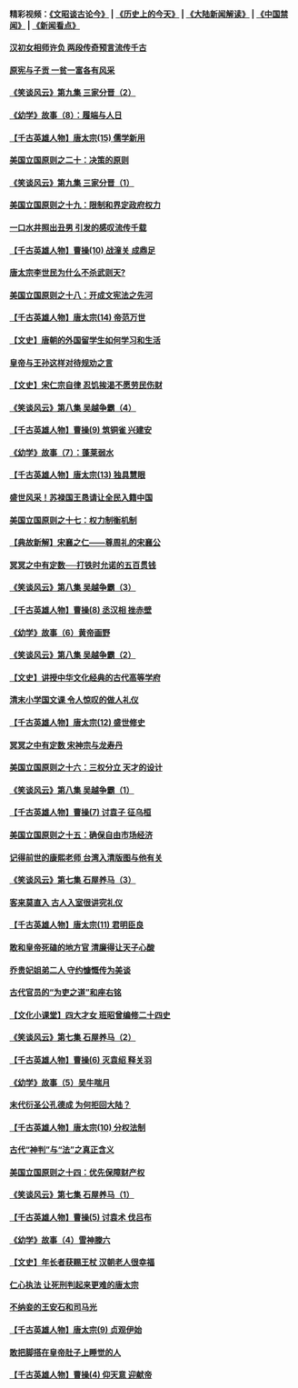 #### 精彩视频：[《文昭谈古论今》](http://45.76.195.252/wenzhao) | [《历史上的今天》](http://45.76.195.252/today-in-history) | [《大陆新闻解读》](http://45.76.195.252/ntdtv-comedy) | [《中国禁闻》](http://45.76.195.252/ntdtv-news) | [《新闻看点》](http://45.76.195.252/news-insight) 

 #### [汉初女相师许负 两段传奇预言流传千古](../pages/nsc975/n11035453.md?t=02131837) 

#### [原宪与子贡 一贫一富各有风采](../pages/nsc975/n11013094.md?t=02131837) 

#### [《笑谈风云》第九集 三家分晋（2）](../pages/nsc975/n11028610.md?t=02131837) 

#### [《幼学》故事（8）：履端与人日](../pages/nsc975/n10990550.md?t=02131837) 

#### [【千古英雄人物】唐太宗(15) 儒学新用](../pages/nsc975/n8046225.md?t=02131837) 

#### [美国立国原则之二十：决策的原则](../pages/nsc975/n11034691.md?t=02131837) 

#### [《笑谈风云》第九集 三家分晋（1）](../pages/nsc975/n11028591.md?t=02131837) 

#### [美国立国原则之十九：限制和界定政府权力](../pages/nsc975/n11023895.md?t=02131837) 

#### [一口水井照出丑男 引发的感叹流传千载](../pages/nsc975/n11004598.md?t=02131837) 

#### [【千古英雄人物】曹操(10) 战潼关 成鼎足](../pages/nsc975/n7779963.md?t=02131837) 

#### [唐太宗李世民为什么不杀武则天?](../pages/nsc975/n11034040.md?t=02131837) 

#### [美国立国原则之十八：开成文宪法之先河](../pages/nsc975/n11008526.md?t=02131837) 

#### [【千古英雄人物】唐太宗(14) 帝范万世](../pages/nsc975/n8034234.md?t=02131837) 

#### [【文史】唐朝的外国留学生如何学习和生活](../pages/nsc975/n11010825.md?t=02131837) 

#### [皇帝与王孙这样对待规劝之言](../pages/nsc975/n10994666.md?t=02131837) 

#### [【文史】宋仁宗自律 忍饥挨渴不愿劳民伤财](../pages/nsc975/n10997349.md?t=02131837) 

#### [《笑谈风云》第八集 吴越争霸（4）](../pages/nsc975/n11010924.md?t=02131837) 

#### [【千古英雄人物】曹操(9) 筑铜雀 兴建安](../pages/nsc975/n7662497.md?t=02131837) 

#### [《幼学》故事（7）：蓬莱弱水](../pages/nsc975/n10990547.md?t=02131837) 

#### [【千古英雄人物】唐太宗(13) 独具慧眼](../pages/nsc975/n8034179.md?t=02131837) 

#### [盛世风采！苏禄国王恳请让全民入籍中国](../pages/nsc975/n10992284.md?t=02131837) 

#### [美国立国原则之十七：权力制衡机制](../pages/nsc975/n11002624.md?t=02131837) 

#### [【典故新解】宋襄之仁——尊周礼的宋襄公](../pages/nsc975/n11018653.md?t=02131837) 

#### [冥冥之中有定数──打铁时允诺的五百贯钱](../pages/nsc975/n334213.md?t=02131837) 

#### [《笑谈风云》第八集 吴越争霸（3）](../pages/nsc975/n11010889.md?t=02131837) 

#### [【千古英雄人物】曹操(8) 丞汉相 挫赤壁](../pages/nsc975/n7662490.md?t=02131837) 

#### [《幼学》故事（6）黄帝画野](../pages/nsc975/n10990546.md?t=02131837) 

#### [《笑谈风云》第八集 吴越争霸（2）](../pages/nsc975/n10996834.md?t=02131837) 

#### [【文史】讲授中华文化经典的古代高等学府](../pages/nsc975/n11003895.md?t=02131837) 

#### [清末小学国文课 令人惊叹的做人礼仪](../pages/nsc975/n10980226.md?t=02131837) 

#### [【千古英雄人物】唐太宗(12) 盛世修史](../pages/nsc975/n8034115.md?t=02131837) 

#### [冥冥之中有定数 宋神宗与龙寿丹](../pages/nsc975/n11008770.md?t=02131837) 

#### [美国立国原则之十六：三权分立 天才的设计](../pages/nsc975/n10991293.md?t=02131837) 

#### [《笑谈风云》第八集 吴越争霸（1）](../pages/nsc975/n10987751.md?t=02131837) 

#### [【千古英雄人物】曹操(7) 讨袁子 征乌桓](../pages/nsc975/n7662459.md?t=02131837) 

#### [美国立国原则之十五：确保自由市场经济](../pages/nsc975/n10957715.md?t=02131837) 

#### [记得前世的康熙老师 台湾入清版图与他有关](../pages/nsc975/n11004761.md?t=02131837) 

#### [《笑谈风云》第七集 石屋养马（3）](../pages/nsc975/n10964155.md?t=02131837) 

#### [客来莫直入 古人入室很讲究礼仪](../pages/nsc975/n11002636.md?t=02131837) 

#### [【千古英雄人物】唐太宗(11) 君明臣良](../pages/nsc975/n8030388.md?t=02131837) 

#### [敢和皇帝死磕的地方官 清廉得让天子心酸](../pages/nsc975/n10999336.md?t=02131837) 

#### [乔贵妃姐弟二人 守约慷慨传为美谈](../pages/nsc975/n10842491.md?t=02131837) 

#### [古代官员的“为吏之道”和座右铭](../pages/nsc975/n10989890.md?t=02131837) 

#### [【文化小课堂】四大才女 班昭曾编修二十四史](../pages/nsc975/n10996143.md?t=02131837) 

#### [《笑谈风云》第七集 石屋养马（2）](../pages/nsc975/n10964109.md?t=02131837) 

#### [【千古英雄人物】曹操(6) 灭袁绍 释关羽](../pages/nsc975/n7662436.md?t=02131837) 

#### [《幼学》故事（5）吴牛喘月](../pages/nsc975/n10806013.md?t=02131837) 

#### [末代衍圣公孔德成 为何拒回大陆？](../pages/nsc975/n10992548.md?t=02131837) 

#### [【千古英雄人物】唐太宗(10) 分权法制](../pages/nsc975/n8025970.md?t=02131837) 

#### [古代“神判”与“法”之真正含义](../pages/nsc975/n10982291.md?t=02131837) 

#### [美国立国原则之十四：优先保障财产权](../pages/nsc975/n10954086.md?t=02131837) 

#### [《笑谈风云》第七集 石屋养马（1）](../pages/nsc975/n10964072.md?t=02131837) 

#### [【千古英雄人物】曹操(5) 讨袁术 伐吕布](../pages/nsc975/n7637126.md?t=02131837) 

#### [《幼学》故事（4）雪神滕六](../pages/nsc975/n10806012.md?t=02131837) 

#### [【文史】年长者获赐王杖 汉朝老人很幸福](../pages/nsc975/n10980263.md?t=02131837) 

#### [仁心执法 让死刑判起来更难的唐太宗](../pages/nsc975/n10979954.md?t=02131837) 

#### [不纳妾的王安石和司马光](../pages/nsc975/n2647438.md?t=02131837) 

#### [【千古英雄人物】唐太宗(9) 贞观伊始](../pages/nsc975/n8022938.md?t=02131837) 

#### [敢把脚搭在皇帝肚子上睡觉的人](../pages/nsc975/n10975530.md?t=02131837) 

#### [【千古英雄人物】曹操(4) 仰天意 迎献帝](../pages/nsc975/n7637003.md?t=02131837) 


